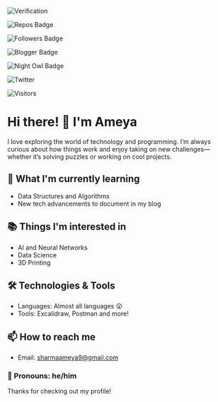 ![Verification](https://img.shields.io/badge/verification-official-green) 

![Repos Badge](https://img.shields.io/badge/repositories-6-blue)

![Followers Badge](https://img.shields.io/github/followers/AMwyashar1012?style=social)

![Blogger Badge](https://img.shields.io/badge/blog-technology--guru-orange)

![Night Owl Badge](https://img.shields.io/badge/productivity-night--owl-blue)

![Twitter](https://img.shields.io/twitter/follow/amwyacool1012?style=social)

![Visitors](https://visitor-badge.glitch.me/badge?page_id=yourusername.AMwyashar1012)

# Hi there! 👋 I'm Ameya

I love exploring the world of technology and programming. I’m always curious about how things work and enjoy taking on new challenges—whether it’s solving puzzles or working on cool projects.

## 🌱 What I'm currently learning
- Data Structures and Algorithms
- New tech advancements to document in my blog

## 📚 Things I'm interested in
- AI and Neural Networks
- Data Science
- 3D Printing

## 🛠️ Technologies & Tools
- Languages: Almost all languages 😲
- Tools: Excalidraw, Postman and more!

## 📫 How to reach me
- Email: [sharmaameya9@gmail.com](mailto:sharmaameya9@gmail.com)

### 👨 Pronouns: he/him

Thanks for checking out my profile!
